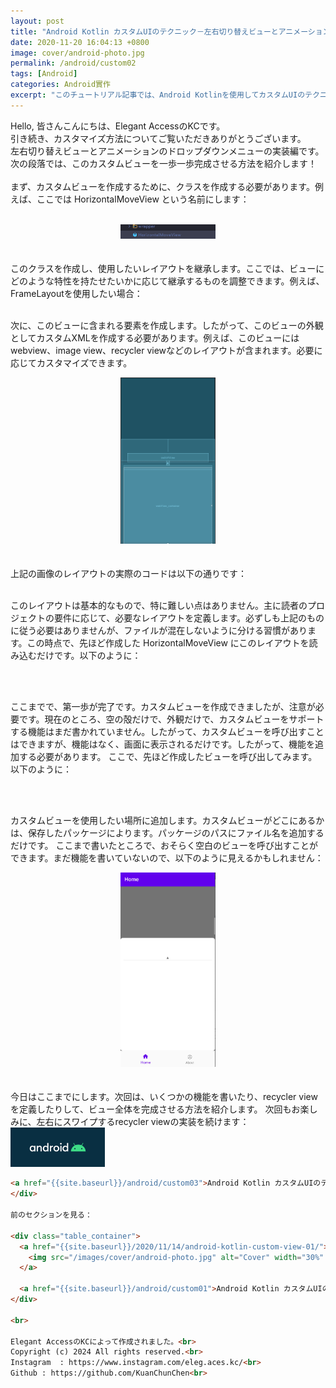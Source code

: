 ```yaml
---
layout: post
title: "Android Kotlin カスタムUIのテクニック－左右切り替えビューとアニメーションのドロップダウンメニューのチュートリアル - 02"
date: 2020-11-20 16:04:13 +0800
image: cover/android-photo.jpg
permalink: /android/custom02
tags: [Android]
categories: Android實作
excerpt: "このチュートリアル記事では、Android Kotlinを使用してカスタムUIのテクニック、具体的には左右切り替えビューとアニメーションのドロップダウンメニューを実現する方法を学びます。"
---
```


Hello, 皆さんこんにちは、Elegant AccessのKCです。<br>
引き続き、カスタマイズ方法についてご覧いただきありがとうございます。<br>
左右切り替えビューとアニメーションのドロップダウンメニューの実装編です。<br>
次の段落では、このカスタムビューを一歩一歩完成させる方法を紹介します！<br>
<br>
まず、カスタムビューを作成するために、クラスを作成する必要があります。例えば、ここでは HorizontalMoveView という名前にします：
<br>
<br>

<div align="center">
  <img src="/images/kt-demo-custom/kt-demo-jpg05.png" alt="Cover" width="30%"/>
</div>

<br>
<br>
このクラスを作成し、使用したいレイアウトを継承します。ここでは、ビューにどのような特性を持たせたいかに応じて継承するものを調整できます。例えば、FrameLayoutを使用したい場合：

<script src="https://gist.github.com/waitzShigoto/99170edc18f10eb9786ed1ef5061a511.js"></script>

<br>
<br>

次に、このビューに含まれる要素を作成します。したがって、このビューの外観としてカスタムXMLを作成する必要があります。例えば、このビューにはwebview、image view、recycler viewなどのレイアウトが含まれます。必要に応じてカスタマイズできます。

<div align="center">
  <img src="/images/kt-demo-custom/kt-demo-jpg06.png" alt="Cover" width="30%"/>
</div>

<br>
<br>
上記の画像のレイアウトの実際のコードは以下の通りです：
<script src="https://gist.github.com/waitzShigoto/2441aae9b1134270fc7cb0968693a4d4.js"></script>

<br>
<br>

このレイアウトは基本的なもので、特に難しい点はありません。主に読者のプロジェクトの要件に応じて、必要なレイアウトを定義します。必ずしも上記のものに従う必要はありませんが、ファイルが混在しないように分ける習慣があります。この時点で、先ほど作成した HorizontalMoveView にこのレイアウトを読み込むだけです。以下のように：

<script src="https://gist.github.com/waitzShigoto/30213ecc81d3372c620b05a488ac05e2.js"></script>

<br>
<br>

ここまでで、第一歩が完了です。カスタムビューを作成できましたが、注意が必要です。現在のところ、空の殻だけで、外観だけで、カスタムビューをサポートする機能はまだ書かれていません。したがって、カスタムビューを呼び出すことはできますが、機能はなく、画面に表示されるだけです。したがって、機能を追加する必要があります。
ここで、先ほど作成したビューを呼び出してみます。以下のように：

<script src="https://gist.github.com/waitzShigoto/ae59cabf7891e07eebd875cc2df612f1.js"></script>

<br>
<br>

カスタムビューを使用したい場所に追加します。カスタムビューがどこにあるかは、保存したパッケージによります。パッケージのパスにファイル名を追加するだけです。
ここまで書いたところで、おそらく空白のビューを呼び出すことができます。まだ機能を書いていないので、以下のように見えるかもしれません：

<div align="center">
  <img src="/images/kt-demo-custom/kt-demo-jpg07.png" alt="Cover" width="30%"/>
</div>

<br>
<br>
今日はここまでにします。次回は、いくつかの機能を書いたり、recycler viewを定義したりして、ビュー全体を完成させる方法を紹介します。
次回もお楽しみに、左右にスワイプするrecycler viewの実装を続けます：

<div class="table_container">
  <a href="{{site.baseurl}}/2020/11/21/android-kotlin-custom-view-03/">
    <img src="/images/cover/android-photo.jpg" alt="Cover" width="30%" >
  </a>

```markdown
<a href="{{site.baseurl}}/android/custom03">Android Kotlin カスタムUIのテクニックを学ぶ - 左右切り替えビューとアニメーションのドロップダウンメニューのチュートリアル - 03</a>
</div>

前のセクションを見る：

<div class="table_container">
  <a href="{{site.baseurl}}/2020/11/14/android-kotlin-custom-view-01/">
    <img src="/images/cover/android-photo.jpg" alt="Cover" width="30%" >
  </a>

  <a href="{{site.baseurl}}/android/custom01">Android Kotlin カスタムUIのテクニックを学ぶ - 左右切り替えビューとアニメーションのドロップダウンメニューのチュートリアル - 01</a>
</div>

<br>

Elegant AccessのKCによって作成されました。<br>
Copyright (c) 2024 All rights reserved.<br>
Instagram  : https://www.instagram.com/eleg.aces.kc/<br>
Github : https://github.com/KuanChunChen<br>
```
